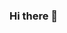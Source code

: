 ### Hi there 👋

<!--
**hanifahmadov/hanifahmadov** is a ✨ _special_ ✨ repository because its `README.md` (this file) appears on your GitHub profile.

Here are some ideas to get you started:

- 🔭 I am currently working on open-source and self-study projects daily to keep my skills sharp, which gives me more eagerness to explore and dive deep.
- 🌱 I am currently learning about Continuous Integration and Continuous Deployment (CI/CD) and AWS Serverless to expand my skill set and explore new avenues for technology-driven solutions
- 👯 I’m looking to collaborate on open-source projects related to web development and contribute to the developer community.
- 🤔 I’m looking for help with refining my understanding of cloud-native technologies, particularly Kubernetes and Docker, as I aim to incorporate them into our infrastructure.
- 💬 Ask me about software design patterns, performance optimization, or best practices in web development.
- 📫 How to reach me: ...
- 😄 Pronouns: He/Him
- ⚡ My Portfolio: [hanifahmadov.com](https://hanifahmadov.com/)
-->

